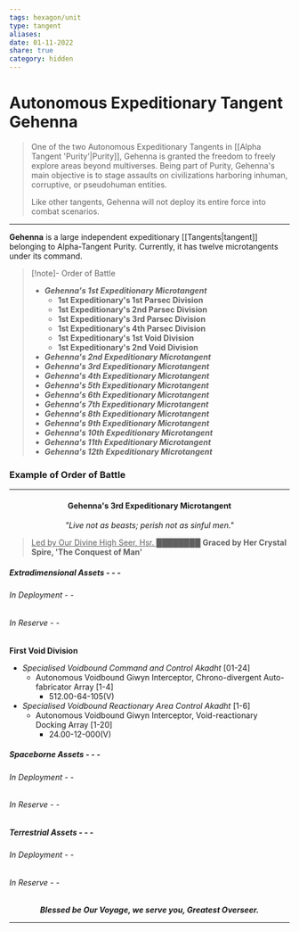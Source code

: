 ```yaml
---
tags: hexagon/unit
type: tangent
aliases: 
date: 01-11-2022
share: true
category: hidden
---
```

# Autonomous Expeditionary Tangent Gehenna

> One of the two Autonomous Expeditionary Tangents in [[Alpha Tangent 'Purity'|Purity]], Gehenna is granted the freedom to freely explore areas beyond multiverses. Being part of Purity, Gehenna's main objective is to stage assaults on civilizations harboring inhuman, corruptive, or pseudohuman entities.
> 
> Like other tangents, Gehenna will not deploy its entire force into combat scenarios.
---

**Gehenna** is a large independent expeditionary [[Tangents|tangent]] belonging to Alpha-Tangent Purity. Currently, it has twelve microtangents under its command.

> [!note]- Order of Battle
> - ***Gehenna's 1st Expeditionary Microtangent***
> 	- **1st Expeditionary's 1st Parsec Division**
> 	- **1st Expeditionary's 2nd Parsec Division**
> 	- **1st Expeditionary's 3rd Parsec Division**
> 	- **1st Expeditionary's 4th Parsec Division**
> 	- **1st Expeditionary's 1st Void Division**
> 	- **1st Expeditionary's 2nd Void Division**
> - ***Gehenna's 2nd Expeditionary Microtangent***
> - ***Gehenna's 3rd Expeditionary Microtangent***
> - ***Gehenna's 4th Expeditionary Microtangent***
> - ***Gehenna's 5th Expeditionary Microtangent***
> - ***Gehenna's 6th Expeditionary Microtangent***
> - ***Gehenna's 7th Expeditionary Microtangent***
> - ***Gehenna's 8th Expeditionary Microtangent***
> - ***Gehenna's 9th Expeditionary Microtangent***
> - ***Gehenna's 10th Expeditionary Microtangent***
> - ***Gehenna's 11th Expeditionary Microtangent***
> - ***Gehenna's 12th Expeditionary Microtangent***

### Example of Order of Battle
---
<h4><center>Gehenna's 3rd Expeditionary Microtangent</center></h4>
<i><center>"Live not as beasts; perish not as sinful men."</center></i>

> <u>Led by Our Divine High Seer, Hsr. ████████</u>
> **Graced by Her Crystal Spire, 'The Conquest of Man'**

##### Extradimensional Assets - - -
###### In Deployment - -


###### In Reserve - -
**First Void Division**
- *Specialised Voidbound Command and Control Akadht* [01-24]
	- Autonomous Voidbound Giwyn Interceptor, Chrono-divergent Auto-fabricator Array [1-4]
		- 512.00-64-105(V)
- *Specialised Voidbound Reactionary Area Control Akadht* [1-6]
	- Autonomous Voidbound Giwyn Interceptor, Void-reactionary Docking Array [1-20]
		- 24.00-12-000(V)

##### Spaceborne Assets - - -
###### In Deployment - -


###### In Reserve - -


##### Terrestrial Assets - - -
###### In Deployment - -


###### In Reserve - -



<b><i><center>Blessed be Our Voyage, we serve you, Greatest Overseer.</center></i></b>

---